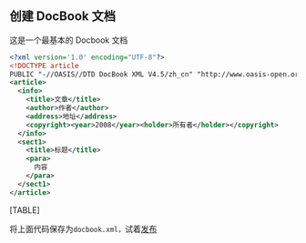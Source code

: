 ## 创建 DocBook 文档

这是一个最基本的 Docbook 文档

```xml
<?xml version='1.0' encoding="UTF-8"?>
<!DOCTYPE article 
PUBLIC "-//OASIS//DTD DocBook XML V4.5/zh_cn" "http://www.oasis-open.org/docbook/xml/4.5/docbookx.dtd"> 
<article>
  <info>
    <title>文章</title>
    <author>作者</author>
    <address>地址</address>
    <copyright><year>2008</year><holder>所有者</holder></copyright>
  </info>
  <sect1>
    <title>标题</title>
    <para>
      内容
    </para>
  </sect1>
</article>
```

[TABLE]

将上面代码保存为`docbook.xml，`试着[发布](ch27s20.md "发布")
